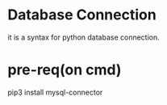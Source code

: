 # Database Connection
it is a syntax for python database connection.

# pre-req(on cmd)
pip3 install mysql-connector

